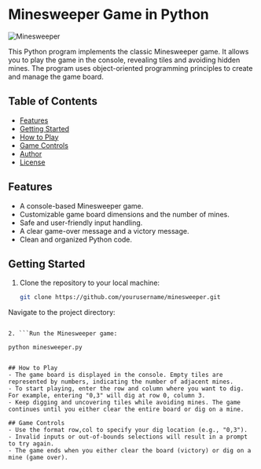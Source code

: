# Minesweeper Game in Python

![Minesweeper](minesweeper.png)

This Python program implements the classic Minesweeper game. It allows you to play the game in the console, revealing tiles and avoiding hidden mines. The program uses object-oriented programming principles to create and manage the game board.

## Table of Contents

- [Features](#features)
- [Getting Started](#getting-started)
- [How to Play](#how-to-play)
- [Game Controls](#game-controls)
- [Author](#author)
- [License](#license)

## Features

- A console-based Minesweeper game.
- Customizable game board dimensions and the number of mines.
- Safe and user-friendly input handling.
- A clear game-over message and a victory message.
- Clean and organized Python code.

## Getting Started

1. Clone the repository to your local machine:

   ```sh
   git clone https://github.com/yourusername/minesweeper.git

Navigate to the project directory:

```cd minesweeper

2. ```Run the Minesweeper game:

python minesweeper.py


## How to Play
- The game board is displayed in the console. Empty tiles are represented by numbers, indicating the number of adjacent mines.
- To start playing, enter the row and column where you want to dig. For example, entering "0,3" will dig at row 0, column 3.
- Keep digging and uncovering tiles while avoiding mines. The game continues until you either clear the entire board or dig on a mine.

## Game Controls
- Use the format row,col to specify your dig location (e.g., "0,3").
- Invalid inputs or out-of-bounds selections will result in a prompt to try again.
- The game ends when you either clear the board (victory) or dig on a mine (game over).
